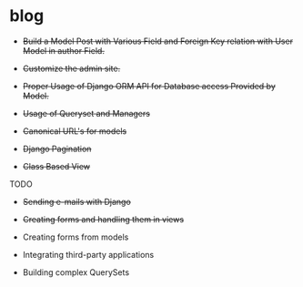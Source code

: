 # blog

* ~~Build a Model Post with Various Field and Foreign Key relation with User Model in author Field.~~

* ~~Customize the admin site.~~

* ~~Proper Usage of Django ORM API for Database access Provided by Model.~~

* ~~Usage of Queryset and Managers~~

* ~~Canonical URL's for models~~

* ~~Django Pagination~~

* ~~Class Based View~~

TODO

* ~~Sending e-mails with Django~~

* ~~Creating forms and handling them in views~~

* Creating forms from models

* Integrating third-party applications

* Building complex QuerySets
